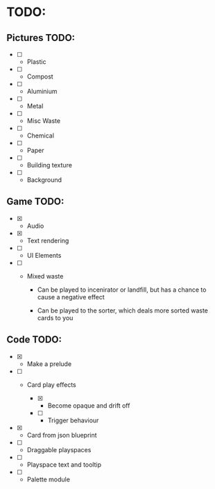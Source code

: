 # TODO:

## Pictures TODO:

- [ ] - Plastic

- [ ] - Compost

- [ ] - Aluminium

- [ ] - Metal

- [ ] - Misc Waste

- [ ] - Chemical

- [ ] - Paper

- [ ] - Building texture

- [ ] - Background

## Game TODO:

- [x] - Audio

- [x] - Text rendering

- [ ] - UI Elements

- [ ] - Mixed waste

	- Can be played to incenirator or landfill, but has a chance to cause a negative effect

	- Can be played to the sorter, which deals more sorted waste cards to you

## Code TODO:

- [x] - Make a prelude

- [ ] - Card play effects

	- [x] - Become opaque and drift off

	- [ ] - Trigger behaviour

- [x] - Card from json blueprint

- [ ] - Draggable playspaces

- [ ] - Playspace text and tooltip

- [ ] - Palette module
